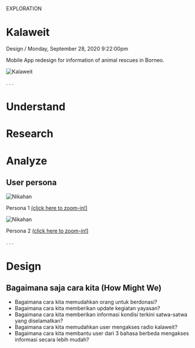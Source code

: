 <p class="type">EXPLORATION</p>

# Kalaweit

<p class="meta">Design  /  Monday, September 28, 2020 9:22:00pm</p>

Mobile App redesign for information of animal rescues in Borneo.

![Kalaweit](../assets/images/works/details/254-kalaweit/kalaweit.jpg)

<p class="caption">. . .</p>

# Understand

# Research

# Analyze

## User persona

![Nikahan](../assets/images/works/details/254-kalaweit/persona-1-KALAWEIT.jpg)

<p class="caption">Persona 1 <a href="../assets/images/works/details/254-kalaweit/persona-1-KALAWEIT.jpg" target="_blank">(click here to zoom-in!)</a></p>

![Nikahan](../assets/images/works/details/254-kalaweit/persona-2-KALAWEIT.jpg)

<p class="caption">Persona 2 <a href="../assets/images/works/details/254-kalaweit/persona-2-KALAWEIT.jpg" target="_blank">(click here to zoom-in!)</a></p>

<p class="caption">. . .</p>

# Design

## Bagaimana saja cara kita (How Might We)

- Bagaimana cara kita memudahkan orang untuk berdonasi?
- Bagaimana cara kita memberikan update kegiatan yayasan?
- Bagaimana cara kita memberikan informasi kondisi terkini satwa-satwa yang diselamatkan?
- Bagaimana cara kita memudahkan user mengakses radio kalaweit?
- Bagaimana cara kita membantu user dari 3 bahasa berbeda mengakses informasi secara lebih mudah?
